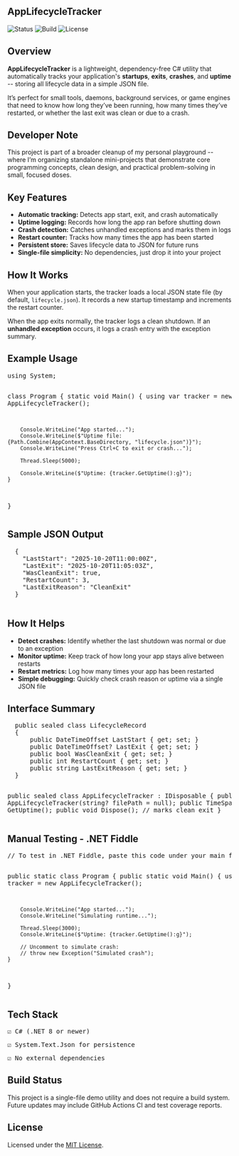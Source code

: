 <section id="applifecycle-overview">
  <h1>AppLifecycleTracker</h1>

  ![Status](https://img.shields.io/badge/status-stable-blue)
  ![Build](https://img.shields.io/badge/build-passing-brightgreen)
  ![License](https://img.shields.io/badge/license-MIT-lightgrey)
  
  <h2>Overview</h2>
  <p>
    <strong>AppLifecycleTracker</strong> is a lightweight, dependency-free C# utility that automatically 
    tracks your application's <strong>startups</strong>, <strong>exits</strong>, <strong>crashes</strong>, and 
    <strong>uptime</strong> -- storing all lifecycle data in a simple JSON file.
  </p>

  <p>
    It’s perfect for small tools, daemons, background services, or game engines 
    that need to know how long they’ve been running, how many times they’ve restarted,
    or whether the last exit was clean or due to a crash.
  </p>

  <h2>Developer Note</h2>
  <p>
    This project is part of a broader cleanup of my personal playground -- where I’m organizing standalone mini-projects that demonstrate core programming concepts, clean design, and practical problem-solving in small, focused doses.
  </p>

  <h2>Key Features</h2>
  <ul>
    <li><strong>Automatic tracking:</strong> Detects app start, exit, and crash automatically</li>
    <li><strong>Uptime logging:</strong> Records how long the app ran before shutting down</li>
    <li><strong>Crash detection:</strong> Catches unhandled exceptions and marks them in logs</li>
    <li><strong>Restart counter:</strong> Tracks how many times the app has been started</li>
    <li><strong>Persistent store:</strong> Saves lifecycle data to JSON for future runs</li>
    <li><strong>Single-file simplicity:</strong> No dependencies, just drop it into your project</li>
  </ul>

  <h2>How It Works</h2>
  <p>
    When your application starts, the tracker loads a local JSON state file (by default, <code>lifecycle.json</code>).
    It records a new startup timestamp and increments the restart counter.
  </p>

  <p>
    When the app exits normally, the tracker logs a clean shutdown.
    If an <strong>unhandled exception</strong> occurs, it logs a crash entry with the exception summary.
  </p>

  <h2>Example Usage</h2>
  <pre>
using System;

class Program
{
    static void Main()
    {
        using var tracker = new AppLifecycleTracker();

        Console.WriteLine("App started...");
        Console.WriteLine($"Uptime file: {Path.Combine(AppContext.BaseDirectory, "lifecycle.json")}");
        Console.WriteLine("Press Ctrl+C to exit or crash...");

        Thread.Sleep(5000);

        Console.WriteLine($"Uptime: {tracker.GetUptime():g}");
    }
}
  </pre>

  <h2>Sample JSON Output</h2>
  <pre>
  {
    "LastStart": "2025-10-20T11:00:00Z",
    "LastExit": "2025-10-20T11:05:03Z",
    "WasCleanExit": true,
    "RestartCount": 3,
    "LastExitReason": "CleanExit"
  }
  </pre>

  <h2>How It Helps</h2>
  <ul>
    <li><strong>Detect crashes:</strong> Identify whether the last shutdown was normal or due to an exception</li>
    <li><strong>Monitor uptime:</strong> Keep track of how long your app stays alive between restarts</li>
    <li><strong>Restart metrics:</strong> Log how many times your app has been restarted</li>
    <li><strong>Simple debugging:</strong> Quickly check crash reason or uptime via a single JSON file</li>
  </ul>

  <h2>Interface Summary</h2>
  <pre>
  public sealed class LifecycleRecord
  {
      public DateTimeOffset LastStart { get; set; }
      public DateTimeOffset? LastExit { get; set; }
      public bool WasCleanExit { get; set; }
      public int RestartCount { get; set; }
      public string LastExitReason { get; set; }
  }

  public sealed class AppLifecycleTracker : IDisposable
  {
      public AppLifecycleTracker(string? filePath = null);
      public TimeSpan GetUptime();
      public void Dispose(); // marks clean exit
  }
  </pre>

  <h2>Manual Testing - .NET Fiddle</h2>
  <pre>
// To test in .NET Fiddle, paste this code under your main file

public static class Program
{
    public static void Main()
    {
        using var tracker = new AppLifecycleTracker();

        Console.WriteLine("App started...");
        Console.WriteLine("Simulating runtime...");

        Thread.Sleep(3000);
        Console.WriteLine($"Uptime: {tracker.GetUptime():g}");

        // Uncomment to simulate crash:
        // throw new Exception("Simulated crash");
    }
}
  </pre>

  <h2>Tech Stack</h2>
  <pre>☑ C# (.NET 8 or newer)</pre>
  <pre>☑ System.Text.Json for persistence</pre>
  <pre>☑ No external dependencies</pre>

  <h2>Build Status</h2>
  <p>
    This project is a single-file demo utility and does not require a build system.
    Future updates may include GitHub Actions CI and test coverage reports.
  </p>

  <h2>License</h2>
  <p>
    Licensed under the <a href="LICENSE">MIT License</a>.
  </p>
</section>
